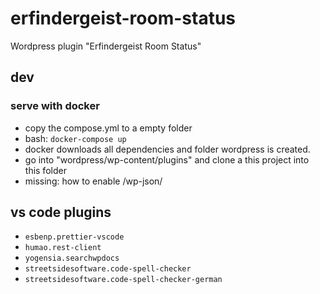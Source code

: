 # erfindergeist-room-status

Wordpress plugin "Erfindergeist Room Status"

## dev

### serve with docker

- copy the compose.yml to a empty folder
- bash: ```docker-compose up```
- docker downloads all dependencies and folder wordpress is created.
- go into "wordpress/wp-content/plugins" and clone a this project into this folder
- missing: how to enable /wp-json/

## vs code plugins

- `esbenp.prettier-vscode`
- `humao.rest-client`
- `yogensia.searchwpdocs`
- `streetsidesoftware.code-spell-checker`
- `streetsidesoftware.code-spell-checker-german` 
